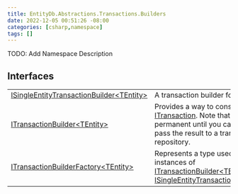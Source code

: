 ```yaml
---
title: EntityDb.Abstractions.Transactions.Builders
date: 2022-12-05 00:51:26 -08:00
categories: [csharp,namespace]
tags: []
---
```



TODO: Add Namespace Description

## Interfaces
<table><tr><td><a href='/posts/csharp.member.entitydb.abstractions.transactions.builders.isingleentitytransactionbuilder`1/'>ISingleEntityTransactionBuilder&lt;TEntity&gt;</a></td><td>
A transaction builder for a single entity.
</td></tr><tr><td><a href='/posts/csharp.member.entitydb.abstractions.transactions.builders.itransactionbuilder`1/'>ITransactionBuilder&lt;TEntity&gt;</a></td><td>
Provides a way to construct an <a href='/posts/csharp.member.entitydb.abstractions.transactions.itransaction/'>ITransaction</a>. Note that no operations are permanent until
you call <!--/posts/csharp.member.entitydb.abstractions.transactions.builders.itransactionbuilder`1.build/--><a href='#'>Build(Id)</a> and pass the result to a transaction repository.
</td></tr><tr><td><a href='/posts/csharp.member.entitydb.abstractions.transactions.builders.itransactionbuilderfactory`1/'>ITransactionBuilderFactory&lt;TEntity&gt;</a></td><td>
Represents a type used to create instances of <a href='/posts/csharp.member.entitydb.abstractions.transactions.builders.itransactionbuilder`1/'>ITransactionBuilder&lt;TEntity&gt;</a> or
<a href='/posts/csharp.member.entitydb.abstractions.transactions.builders.isingleentitytransactionbuilder`1/'>ISingleEntityTransactionBuilder&lt;TEntity&gt;</a>.
</td></tr></table>
